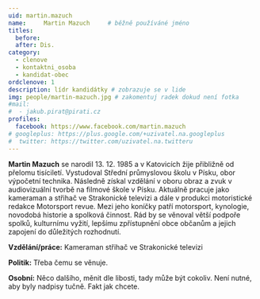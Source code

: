 ```yaml
---
uid: martin.mazuch
name:     Martin Mazuch  	# běžně používáné jméno
titles:
  before: 
  after: Dis.
category:
  - clenove
  - kontaktni_osoba
  - kandidat-obec
ordclenove: 1
description: lídr kandidátky # zobrazuje se v lide
img: people/martin-mazuch.jpg # zakomentuj radek dokud není fotka
#mail:
#  - jakub.pirat@pirati.cz
profiles:
  facebook: https://www.facebook.com/martin.mazuch
# googleplus: https://plus.google.com/+uzivatel.na.googleplus
#  twitter: https://twitter.com/uzivatel.na.twitteru
---
```


**Martin Mazuch** se narodil 13. 12. 1985 a v Katovicích žije přibližně od přelomu tisíciletí. Vystudoval Střední průmyslovou školu v Písku, obor výpočetní technika. Následně získal vzdělání v oboru obraz a zvuk v audiovizuální tvorbě na filmové škole v Písku. Aktuálně pracuje jako kameraman a střihač ve Strakonické televizi a dále v produkci motoristické redakce Motorsport revue. Mezi jeho koníčky patří motorsport, kynologie, novodobá historie a spolková činnost. Rád by se věnoval větší podpoře spolků, kulturnímu vyžití, lepšímu zpřístupnění obce občanům a jejich zapojení do důležitých rozhodnutí.


**Vzdělání/práce:** Kameraman střihač ve Strakonické televizi

**Politik:** Třeba čemu se věnuje.

**Osobní:** Něco dalšího, měnit dle libosti, tady může být cokoliv. Není nutné, aby byly nadpisy tučně. Fakt jak chcete.

